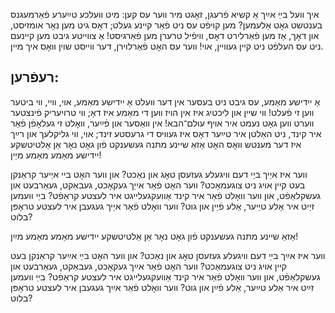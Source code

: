איך װעל בײַ אײַך אַ קשיא פֿרעגן,
זאָגט מיר װער עס קען:
מיט װעלכע טײַערע פֿאַרמעגנס
בענטשט גאָט אַלעמען?
מען קױפֿט עס ניט פֿאַר קײנע געלט;
דאָס גיט מען נאָר אומזיסט,
און דאָך, אַז מען פֿאַרלירט דאָס,
װיפֿיל טרערן מען פֿאַרגיסט!
אַ צװײטע גיבט מען קײנעם ניט
עס העלפֿט ניט קײן געװײן,
אױ! װער עס האָט פֿאַרלױרן,
דער װײסט שױן װאָס איך מײן.

## רעפֿרען:
אַ ייִדישע מאַמע,
עס גיבט ניט בעסער אין דער װעלט
אַ ייִדישע מאַמע,
אױ, װײ, װי ביטער װען זי פֿעלט!
װי שײן און ליכטיג איז אין הױז
װען די מאַמע איז דאָ;
װי טרױעריק פֿינצטער װערט װען גאָט
נעמט איר אױף עולם־הבא!
אין װאַסער און פֿײַער,
װאָלט זי געלאָפֿן פֿאַר איר קינד,
ניט האַלטן איר טײַער
דאָס איז געװיס די גרעסטע זינד;
אױ, װי גליקלעך און רײַך איז דער מענטש װאָס האָט
אַזאַ שיינע מתּנה געשענקט פֿון גאָט
נאָר אַן אַלטיטשקע יידישע מאַמע
מאַמע מיַין!

ווער איז איַיך ביַי דעם וויגעלע געזעסן
טאָג און נאַכט?
און ווער האָט ביי איַיער קראַנקן בעט
קיין אויג ניט צוגעמאַכט?
ווער האָט פֿאַר אייַך געקאָכט, געבאַקט,
געאַרבעט און געשקלאַפֿט,
און ווער וואָלט פֿאַר איר קינד
אַוועקגעלייגט איר לעצטע קראַפֿט?
ביַי וועמען זיַיט איר אַלע טיַיער,
אַלע פֿיַין און גוט?
ווער וואָלט פֿאַר איַיך געגעבן
איר לעצטע טראָפּן בלוט?

אַזאַ שײנע מתּנה געשענקט פֿון גאָט
נאָר אַן אַלטיטשקע ייִדישע מאַמע
מאַמע מײַן!

װער איז אײַך בײַ דעם װיגעלע געזעסן
טאָג און נאַכט?
און װער האָט בײַ אײַער קראַנקן בעט
קײן אױג ניט צוגעמאַכט?
װער האָט פֿאַר אײַך געקאָכט, געבאַקט,
געאַרבעט און געשקלאַפֿט,
און װער װאָלט פֿאַר איר קינד
אַװעקגעלײגט איר לעצטע קראַפֿט?
בײַ װעמען זײַט איר אַלע טײַער,
אַלע פֿײַן און גוט?
װער װאָלט פֿאַר אײַך געגעבן
איר לעצטע טראָפּן בלוט?
